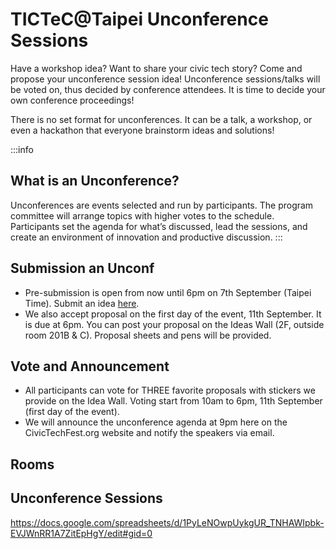 # TICTeC@Taipei Unconference Sessions

Have a workshop idea? Want to share your civic tech story? Come and propose your unconference session idea! Unconference sessions/talks will be voted on, thus decided by conference attendees. It is time to decide your own conference proceedings! 

There is no set format for unconferences. It can be a talk, a workshop, or even a hackathon that everyone brainstorm ideas and solutions! 

:::info
## What is an Unconference?

Unconferences are events selected and run by participants. The program committee will arrange topics with higher votes to the schedule. Participants set the agenda for what’s discussed, lead the sessions, and create an environment of innovation and productive discussion.
:::

## Submission an Unconf
* Pre-submission is open from now until 6pm on 7th September (Taipei Time). Submit an idea [here](https://goo.gl/forms/UF8HbSAxs0q4Tnev1).
* We also accept proposal on the first day of the event, 11th September. It is due at 6pm. You can post your proposal on the Ideas Wall (2F, outside room 201B & C). Proposal sheets and pens will be provided. 

## Vote and Announcement
* All participants can vote for THREE favorite proposals with stickers we provide on the Idea Wall. Voting start from 10am to 6pm, 11th September (first day of the event).
* We will announce the unconference agenda at 9pm here on the CivicTechFest.org website and notify the speakers via email.

## Rooms 

## Unconference Sessions
https://docs.google.com/spreadsheets/d/1PyLeNOwpUykgUR_TNHAWIpbk-EVJWnRR1A7ZitEpHgY/edit#gid=0
